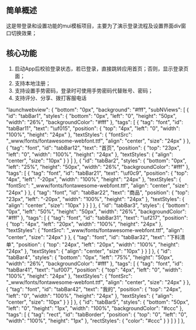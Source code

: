 ## 简单概述
这是带登录和设置功能的mui模板项目，主要为了演示登录流程及设置界面div窗口切换效果；

## 核心功能
1. 启动App后校验登录状态，若已登录，直接跳转应用首页；否则，显示登录页面；
2. 支持本地注册；
3. 支持设置手势密码，登录时可使用手势密码代替账号、密码；
4. 支持评分、分享、拨打客服电话

"launchwebview": {
			"bottom": "0px",
			"background": "#fff",
			"subNViews": [
				{
					"id": "tabBar1",
					"styles": {
						"bottom": "0px",
						"left": "0",
						"height": "50px",
						"width": "26%",
						"backgroundColor": "#fff"
					},
					"tags": [
						{
							"tag": "font",
							"id": "tabBar11",
							"text": "\uf015",
							"position": {
								"top": "4px",
								"left": "0",
								"width": "100%",
								"height": "24px"
							},
							"textStyles": {
								"fontSrc": "_www/fonts/fontawesome-webfont.ttf",
								"align": "center",
								"size": "24px"
							}
						}, {
							"tag": "font",
							"id": "tabBar12",
							"text": "首页",
							"position": {
								"top": "23px",
								"left": "0",
								"width": "100%",
								"height": "24px"
							},
							"textStyles": {
								"align": "center",
								"size": "10px"
							}
						}
					]
				}, {
					"id": "tabBar2",
					"styles": {
						"bottom": "0px",
						"left": "25%",
						"height": "50px",
						"width": "26%",
						"backgroundColor": "#fff"
					},
					"tags": [
						{
							"tag": "font",
							"id": "tabBar21",
							"text": "\uf0c9",
							"position": {
								"top": "4px",
								"left": "-20px",
								"width": "100%",
								"height": "24px"
							},
							"textStyles": {
								"fontSrc": "_www/fonts/fontawesome-webfont.ttf",
								"align": "center",
								"size": "24px"
							}
						}, {
							"tag": "font",
							"id": "tabBar22",
							"text": "商品",
							"position": {
								"top": "23px",
								"left": "-20px",
								"width": "100%",
								"height": "24px"
							},
							"textStyles": {
								"align": "center",
								"size": "10px"
							}
						}
					]
				}, {
					"id": "tabBar3",
					"styles": {
						"bottom": "0px",
						"left": "50%",
						"height": "50px",
						"width": "26%",
						"backgroundColor": "#fff"
					},
					"tags": [
						{
							"tag": "font",
							"id": "tabBar31",
							"text": "\uf217",
							"position": {
								"top": "4px",
								"left": "20px",
								"width": "100%",
								"height": "24px"
							},
							"textStyles": {
								"fontSrc": "_www/fonts/fontawesome-webfont.ttf",
								"align": "center",
								"size": "24px"
							}
						}, {
							"tag": "font",
							"id": "tabBar32",
							"text": "下料清单",
							"position": {
								"top": "24px",
								"left": "20px",
								"width": "100%",
								"height": "24px"
							},
							"textStyles": {
								"align": "center",
								"size": "10px"
							}
						}
					]
				}, {
					"id": "tabBar4",
					"styles": {
						"bottom": "0px",
						"left": "75%",
						"height": "50px",
						"width": "26%",
						"backgroundColor": "#fff"
					},
					"tags": [
						{
							"tag": "font",
							"id": "tabBar41",
							"text": "\uf007",
							"position": {
								"top": "4px",
								"left": "0",
								"width": "100%",
								"height": "24px"
							},
							"textStyles": {
								"fontSrc": "_www/fonts/fontawesome-webfont.ttf",
								"align": "center",
								"size": "24px"
							}
						}, {
							"tag": "font",
							"id": "tabBar42",
							"text": "我的",
							"position": {
								"top": "24px",
								"left": "0",
								"width": "100%",
								"height": "24px"
							},
							"textStyles": {
								"align": "center",
								"size": "10px"
							}
						}
					]
				}, {
					"id": "tabBar5",
					"styles": {
						"bottom": "50px",
						"left": "0",
						"height": "1px",
						"width": "100%",
						"backgroundColor": "#ccc"
					},
					"tags": [
						{
							"tag": "rect",
							"id": "tabBorder",
							"position": {
								"top": "0",
								"left": "0",
								"width": "100%",
								"height": "1px"
							},
							"rectStyles": {
								"color": "#ccc"
							}
						}
					]
				}
			]
		},